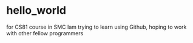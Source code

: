# hello_world
for CS81 course in SMC
Iam trying to learn using Github, hoping to work with other fellow programmers
